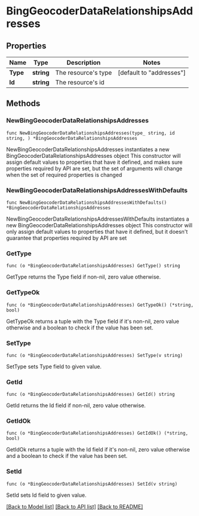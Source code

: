 # BingGeocoderDataRelationshipsAddresses

## Properties

Name | Type | Description | Notes
------------ | ------------- | ------------- | -------------
**Type** | **string** | The resource&#39;s type | [default to "addresses"]
**Id** | **string** | The resource&#39;s id | 

## Methods

### NewBingGeocoderDataRelationshipsAddresses

`func NewBingGeocoderDataRelationshipsAddresses(type_ string, id string, ) *BingGeocoderDataRelationshipsAddresses`

NewBingGeocoderDataRelationshipsAddresses instantiates a new BingGeocoderDataRelationshipsAddresses object
This constructor will assign default values to properties that have it defined,
and makes sure properties required by API are set, but the set of arguments
will change when the set of required properties is changed

### NewBingGeocoderDataRelationshipsAddressesWithDefaults

`func NewBingGeocoderDataRelationshipsAddressesWithDefaults() *BingGeocoderDataRelationshipsAddresses`

NewBingGeocoderDataRelationshipsAddressesWithDefaults instantiates a new BingGeocoderDataRelationshipsAddresses object
This constructor will only assign default values to properties that have it defined,
but it doesn't guarantee that properties required by API are set

### GetType

`func (o *BingGeocoderDataRelationshipsAddresses) GetType() string`

GetType returns the Type field if non-nil, zero value otherwise.

### GetTypeOk

`func (o *BingGeocoderDataRelationshipsAddresses) GetTypeOk() (*string, bool)`

GetTypeOk returns a tuple with the Type field if it's non-nil, zero value otherwise
and a boolean to check if the value has been set.

### SetType

`func (o *BingGeocoderDataRelationshipsAddresses) SetType(v string)`

SetType sets Type field to given value.


### GetId

`func (o *BingGeocoderDataRelationshipsAddresses) GetId() string`

GetId returns the Id field if non-nil, zero value otherwise.

### GetIdOk

`func (o *BingGeocoderDataRelationshipsAddresses) GetIdOk() (*string, bool)`

GetIdOk returns a tuple with the Id field if it's non-nil, zero value otherwise
and a boolean to check if the value has been set.

### SetId

`func (o *BingGeocoderDataRelationshipsAddresses) SetId(v string)`

SetId sets Id field to given value.



[[Back to Model list]](../README.md#documentation-for-models) [[Back to API list]](../README.md#documentation-for-api-endpoints) [[Back to README]](../README.md)



